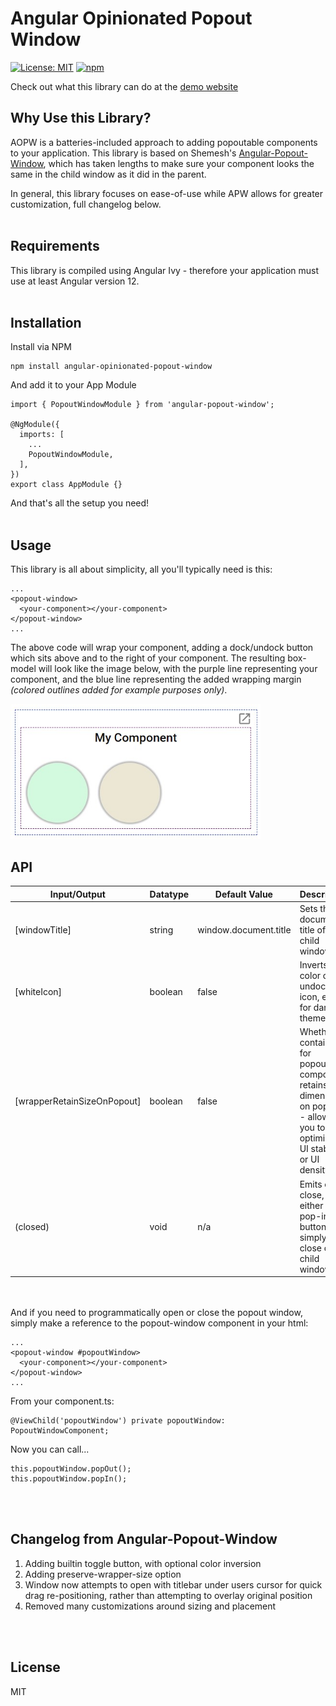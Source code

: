 # Angular Opinionated Popout Window

[![License: MIT](https://img.shields.io/badge/License-MIT-yellow.svg)](https://opensource.org/licenses/MIT)
[![npm](https://img.shields.io/npm/v/angular-popout-window)](https://www.npmjs.com/package/angular-popout-window)

Check out what this library can do at the [demo website](https://giimmer.github.io/angular-opinionated-popout-window/)

## Why Use this Library?
AOPW is a batteries-included approach to adding popoutable components to your application. This library is based on Shemesh's [Angular-Popout-Window](https://shemesh.github.io/angular-popout-window/), which has taken lengths to make sure your component looks the same in the child window as it did in the parent.

In general, this library focuses on ease-of-use while APW allows for greater customization, full changelog below.
<br>
<br>


## Requirements
This library is compiled using Angular Ivy - therefore your application must use at least Angular version 12. 
<br>
<br>

## Installation
Install via NPM

```
npm install angular-opinionated-popout-window
```

And add it to your App Module
```
import { PopoutWindowModule } from 'angular-popout-window';

@NgModule({
  imports: [
    ...
    PopoutWindowModule,
  ],
})
export class AppModule {}
```

And that's all the setup you need!
<br>
<br>

## Usage

This library is all about simplicity, all you'll typically need is this:

```
...
<popout-window>
  <your-component></your-component>
</popout-window>
...
```

The above code will wrap your component, adding a dock/undock button which sits above and to the right of your component. The resulting box-model will look like the image below, with the purple line representing your component, and the blue line representing the added wrapping margin *(colored outlines added for example purposes only)*.

<img src="./popout-box-model.jpg" width="400" height="216" />

<br>

## API

| Input/Output                    | Datatype    | Default Value         | Description
| ------------------------------- | ----------- | --------------------- | -----------------------------
| \[windowTitle\]                 | string      | window.document.title | Sets the document title of the child window
| \[whiteIcon\]                   | boolean     | false                 | Inverts color of undock icon, e.g. for dark themes
| \[wrapperRetainSizeOnPopout\]   | boolean     | false                 | Whether container for popoutable component retains its dimensions on popout - allows you to optimize for UI stability, or UI density
| \(closed\)                      | void        | n/a                   | Emits on close, either via pop-in button or simply close of the child window  

<br>
<br>
And if you need to programmatically open or close the popout window, simply make a reference to the popout-window component in your html:

```
...
<popout-window #popoutWindow>
  <your-component></your-component>
</popout-window>
...
```

From your component.ts:
```
@ViewChild('popoutWindow') private popoutWindow: PopoutWindowComponent;
```

Now you can call...
```
this.popoutWindow.popOut();
this.popoutWindow.popIn();
```
<br>
<br>

## Changelog from Angular-Popout-Window
1. Adding builtin toggle button, with optional color inversion
2. Adding preserve-wrapper-size option
3. Window now attempts to open with titlebar under users cursor for quick drag re-positioning, rather than attempting to overlay original position
4. Removed many customizations around sizing and placement
<br>
<br>

## License

MIT
